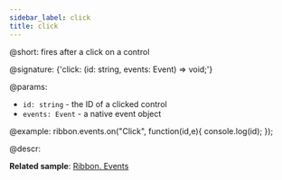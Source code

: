 ```yaml
---
sidebar_label: click
title: click
---          
```


@short: fires after a click on a control

@signature: {'click: (id: string, events: Event) => void;'}

@params:
- `id: string` - the ID of a clicked control
- `events: Event` - a native event object

@example:
ribbon.events.on("Click", function(id,e){
    console.log(id);
});

@descr:

**Related sample**: [Ribbon. Events](https://snippet.dhtmlx.com/i7cfddkl)

[comment]: # (@related: ribbon/handling_events.md)
